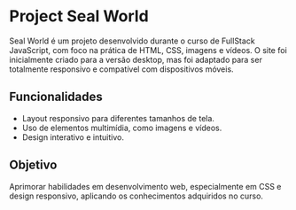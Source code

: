 # Project Seal World

Seal World é um projeto desenvolvido durante o curso de FullStack JavaScript, com foco na prática de HTML, CSS, imagens e vídeos. O site foi inicialmente criado para a versão desktop, mas foi adaptado para ser totalmente responsivo e compatível com dispositivos móveis.

## Funcionalidades

- Layout responsivo para diferentes tamanhos de tela.
- Uso de elementos multimídia, como imagens e vídeos.
- Design interativo e intuitivo.

## Objetivo

Aprimorar habilidades em desenvolvimento web, especialmente em CSS e design responsivo, aplicando os conhecimentos adquiridos no curso.